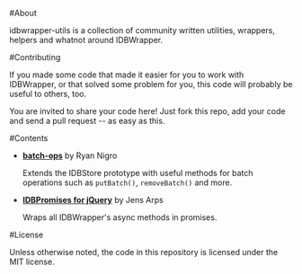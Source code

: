 #About

idbwrapper-utils is a collection of community written utilities, wrappers, helpers and whatnot around IDBWrapper.

#Contributing

If you made some code that made it easier for you to work with IDBWrapper, or that solved some problem for you, this code will probably be useful to others, too.

You are invited to share your code here! Just fork this repo, add your code and send a pull request -- as easy as this.

#Contents

* **[batch-ops](batch-ops)** by Ryan Nigro

  Extends the IDBStore prototype with useful methods for batch operations such as `putBatch()`, `removeBatch()` and more.
  
* **[IDBPromises for jQuery](idbpromises-jquery)** by Jens Arps

  Wraps all IDBWrapper's async methods in promises.


#License

Unless otherwise noted, the code in this repository is licensed under the MIT license.
